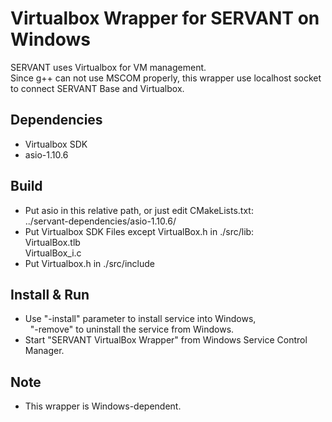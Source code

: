 # Virtualbox Wrapper for SERVANT on Windows
SERVANT uses Virtualbox for VM management.  
Since g++ can not use MSCOM properly, this wrapper use localhost socket to connect SERVANT Base and Virtualbox.  

## Dependencies
* Virtualbox SDK  
* asio-1.10.6  

## Build
* Put asio in this relative path, or just edit CMakeLists.txt:  
  ../servant-dependencies/asio-1.10.6/  
* Put Virtualbox SDK Files except VirtualBox.h in ./src/lib:  
  VirtualBox.tlb  
  VirtualBox_i.c
* Put Virtualbox.h in ./src/include

## Install & Run
* Use "-install" parameter to install service into Windows,  
  "-remove" to uninstall the service from Windows.
* Start "SERVANT VirtualBox Wrapper" from Windows Service Control Manager.

## Note
* This wrapper is Windows-dependent.  
